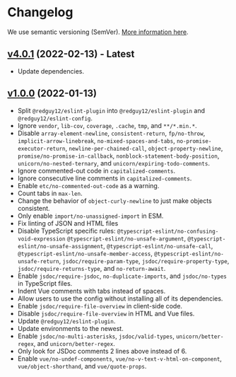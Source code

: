 # Changelog

We use semantic versioning (SemVer). [More information here](https://semver.org/).

## [v4.0.1](https://www.npmjs.com/package/@redguy12/eslint-config/v/4.0.1) (2022-02-13) - **Latest**

-   Update dependencies.

## [v1.0.0](https://www.npmjs.com/package/@redguy12/eslint-config/v/1.0.0) (2022-01-13)

-   Split `@redguy12/eslint-plugin` into `@redguy12/eslint-plugin` and `@redguy12/eslint-config`.
-   Ignore `vendor`, `lib-cov`, `coverage`, `.cache`, `tmp`, and `**/*.min.*`.
-   Disable `array-element-newline`, `consistent-return`, `fp/no-throw`, `implicit-arrow-linebreak`, `no-mixed-spaces-and-tabs`, `no-promise-executor-return`, `newline-per-chained-call`, `object-property-newline`, `promise/no-promise-in-callback`, `nonblock-statement-body-position`, `unicorn/no-nested-ternary`, and `unicorn/expiring-todo-comments`.
-   Ignore commented-out code in `capitalized-comments`.
-   Ignore consecutive line comments in `capitalized-comments`.
-   Enable `etc/no-commented-out-code` as a warning.
-   Count tabs in `max-len`.
-   Change the behavior of `object-curly-newline` to just make objects consistent.
-   Only enable `import/no-unassigned-import` in ESM.
-   Fix linting of JSON and HTML files
-   Disable TypeScript specific rules: `@typescript-eslint/no-confusing-void-expression` `@typescript-eslint/no-unsafe-argument`, `@typescript-eslint/no-unsafe-assignment`, `@typescript-eslint/no-unsafe-call`, `@typescript-eslint/no-unsafe-member-access`, `@typescript-eslint/no-unsafe-return`, `jsdoc/require-param-type`, `jsdoc/require-property-type`, `jsdoc/require-returns-type`, and `no-return-await`.
-   Enable `jsdoc/require-jsdoc`, `no-duplicate-imports`, and `jsdoc/no-types` in TypeScript files.
-   Indent Vue comments with tabs instead of spaces.
-   Allow users to use the config without installing all of its dependencies.
-   Enable `jsdoc/require-file-overview` in client-side code.
-   Disable `jsdoc/require-file-overview` in HTML and Vue files.
-   Update `@redguy12/eslint-plugin`.
-   Update environments to the newest.
-   Enable `jsdoc/no-multi-asterisks`, `jsdoc/valid-types`, `unicorn/better-regex`, and `unicorn/better-regex`.
-   Only look for JSDoc comments 2 lines above instead of 6.
-   Enable `vue/no-undef-components`, `vue/no-v-text-v-html-on-component`, `vue/object-shorthand`, and `vue/quote-props`.
